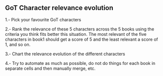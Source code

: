 ## GoT Character relevance evolution

1.- Pick your favourite GoT characters

2.- Rank the relevance of these 5 characters across the 5 books using the criteria you think fits better this situation. The most relevant of the five characters in book1 should get a score of 5 and the least relevant a score of 1, and so on.

3.- Chart the relevance evolution of the different characters

4.- Try to automate as much as possible, do not do things for each book in separate cells and then manually merge, etc.
